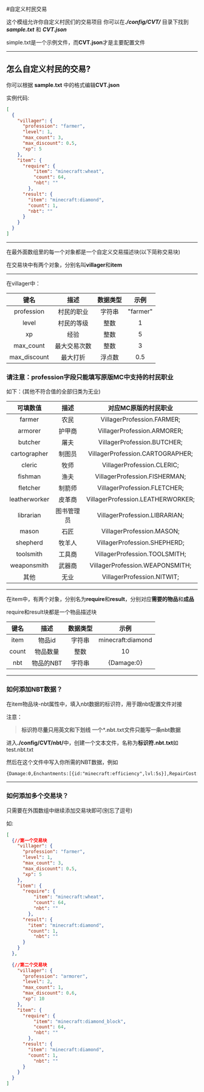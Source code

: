 #自定义村民交易

这个模组允许你自定义村民们的交易项目
你可以在<b><i>./config/CVT/</i></b> 目录下找到 <b><i>sample.txt</i></b> 和 <b><i>CVT.json</i></b>

simple.txt是一个示例文件，而<b>CVT.json</b>才是主要配置文件

---





## 怎么自定义村民的交易?

你可以根据 <b>sample.txt</b> 中的格式编辑<b>CVT.json</b>

实例代码:

```json
[
  {
    "villager": {
      "profession": "farmer",
      "level": 1,
      "max_count": 3,
      "max_discount": 0.5,
      "xp": 5
    },
    "item": {
      "require": {
          "item": "minecraft:wheat",
          "count": 64,
          "nbt": ""
        },
      "result": {
        "item": "minecraft:diamond",
        "count": 1,
        "nbt": ""
      }
    }
  }
]
```

---

在最外面数组里的每一个对象都是一个自定义交易描述块(以下简称交易块)

在交易块中有两个对象，分别名叫<b>villager</b>和<b>item</b>

---

在villager中：

|     键名     |     描述     | 数据类型 |   示例   |
| :----------: | :----------: | :------: | :------: |
|  profession  |  村民的职业  |  字符串  | "farmer" |
|    level     |  村民的等级  |   整数   |    1     |
|      xp      |     经验     |   整数   |    5     |
|  max_count   | 最大交易次数 |   整数   |    3     |
| max_discount |   最大打折   |  浮点数  |   0.5    |

### 请注意：profession字段只能填写原版MC中支持的村民职业

如下：(其他不符合值的全部归类为无业)

|   可填数值    |    描述    |       对应MC原版的村民职业        |
| :-----------: | :--------: | :-------------------------------: |
|    farmer     |    农民    |    VillagerProfession.FARMER;     |
|    armorer    |   护甲商   |    VillagerProfession.ARMORER;    |
|    butcher    |    屠夫    |    VillagerProfession.BUTCHER;    |
| cartographer  |   制图员   | VillagerProfession.CARTOGRAPHER;  |
|    cleric     |    牧师    |    VillagerProfession.CLERIC;     |
|    fishman    |    渔夫    |   VillagerProfession.FISHERMAN;   |
|   fletcher    |   制箭师   |   VillagerProfession.FLETCHER;    |
| leatherworker |   皮革商   | VillagerProfession.LEATHERWORKER; |
|   librarian   | 图书管理员 |   VillagerProfession.LIBRARIAN;   |
|     mason     |    石匠    |     VillagerProfession.MASON;     |
|   shepherd    |   牧羊人   |   VillagerProfession.SHEPHERD;    |
|   toolsmith   |   工具商   |   VillagerProfession.TOOLSMITH;   |
|  weaponsmith  |   武器商   |  VillagerProfession.WEAPONSMITH;  |
|     其他      |    无业    |    VillagerProfession.NITWIT;     |

----

在item中，有两个对象，分别名为<b>require</b>和<b>result</b>，分别对应<b>需要的物品</b>和<b>成品</b>

require和result块都是一个物品描述块

| 键名  |   描述   | 数据类型 |       示例        |
| :---: | :------: | :------: | :---------------: |
| item  |  物品id  |  字符串  | minecraft:diamond |
| count | 物品数量 |   整数   |        10         |
| nbt   | 物品的NBT | 字符串 |     {Damage:0}     |



---

### 如何添加NBT数据？

在item物品块-nbt属性中，填入nbt数据的标识符，用于跟nbt配置文件对接

注意：
> <b>标识符尽量只用英文和下划线</b>
> <b>一个*.nbt.txt文件只能写一条nbt数据</b>

进入<b>./config/CVT/nbt/</b>中，创建一个文本文件，名称为<b>标识符.nbt.txt</b>如test.nbt.txt

然后在这个文件中写入你所需的NBT数据，例如
```txt
{Damage:0,Enchantments:[{id:"minecraft:efficiency",lvl:5s}],RepairCost:1}
```

---

### 如何添加多个交易块？

只需要在外围数组中继续添加交易块即可(别忘了逗号)

如:

```json
[
  {//第一个交易块
    "villager": {
      "profession": "farmer",
      "level": 1,
      "max_count": 3,
      "max_discount": 0.5,
      "xp": 5
    },
    "item": {
      "require": {
          "item": "minecraft:wheat",
          "count": 64,
          "nbt": ""
        },
      "result": {
        "item": "minecraft:diamond",
        "count": 1,
          "nbt": ""
      }
    }
  },
    
  {//第二个交易块
    "villager": {
      "profession": "armorer",
      "level": 2,
      "max_count": 1,
      "max_discount": 0.6,
      "xp": 10
    },
    "item": {
      "require": {
          "item": "minecraft:diamond_block",
          "count": 64,
          "nbt": ""
        },
      "result": {
        "item": "minecraft:diamond",
        "count": 1,
          "nbt": ""
      }
    }
  }
]
```
